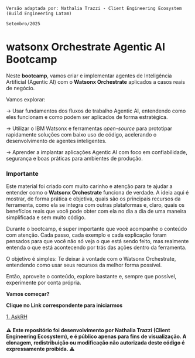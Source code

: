 ```
Versão adaptada por: Nathalia Trazzi - Client Engineering Ecosystem (Build Engineering Latam)

Setembro/2025
```
# watsonx Orchestrate Agentic AI Bootcamp 

Neste <b>bootcamp</b>, vamos criar e implementar agentes de Inteligência Artificial (Agentic AI) com o <b>Watsonx Orchestrate</b> aplicados a casos reais de negócio.

Vamos explorar:

-> Usar fundamentos dos fluxos de trabalho Agentic AI, entendendo como eles funcionam e como podem ser aplicados de forma estratégica.

-> Utilizar o IBM Watsonx e ferramentas _open-source_ para prototipar rapidamente soluções com baixo uso de código, acelerando o desenvolvimento de agentes inteligentes.

-> Aprender a implantar aplicações Agentic AI com foco em confiabilidade, segurança e boas práticas para ambientes de produção.

<h3> Importante </h3>

Este material foi criado com muito carinho e atenção para te ajudar a entender como o <b>Watsonx Orchestrate</b> funciona de verdade. A ideia aqui é mostrar, de forma prática e objetiva, quais são os principais recursos da ferramenta, como ela se integra com outras plataformas e, claro, quais os benefícios reais que você pode obter com ela no dia a dia de uma maneira simplificada e sem muito código.

Durante o bootcamp, é super importante que você acompanhe o conteúdo com atenção. Cada passo, cada exemplo e cada explicação foram pensados para que você não só veja o que está sendo feito, mas realmente entenda o que está acontecendo por trás das ações dentro da ferramenta.

O objetivo é simples: Te deixar à vontade com o Watsonx Orchestrate, entendendo como usar seus recursos da melhor forma possível.

Então, aproveite o conteúdo, explore bastante e, sempre que possível, experimente por conta própria. 

<b>Vamos começar?</b>

<b>Clique no Link correspondente para iniciarmos </b> <br>

[1. AskRH](./Use_Case/ask-hr/README.md)<br>

<h4>⚠️ Este repositório foi desenvolvimento por Nathalia Trazzi (Client Engineering Ecosystem), e é público apenas para fins de visualização.
A clonagem, redistribuição ou modificação não autorizada deste código é expressamente proibida. ⚠️ </h4>



